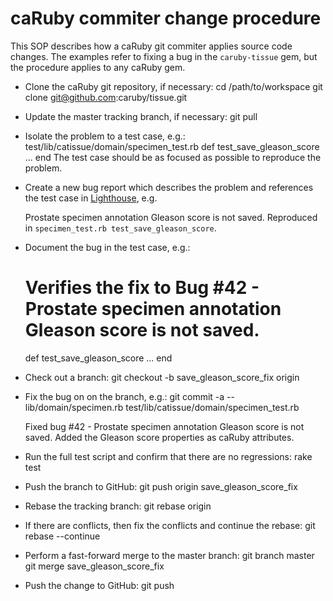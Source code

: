 caRuby commiter change procedure
================================
This SOP describes how a caRuby git commiter applies source code changes.
The examples refer to fixing a bug in the `caruby-tissue` gem, but the procedure
applies to any caRuby gem.

* Clone the caRuby git repository, if necessary:
    cd /path/to/workspace
    git clone git@github.com:caruby/tissue.git

* Update the master tracking branch, if necessary:
    git pull
    
* Isolate the problem to a test case, e.g.:
    test/lib/catissue/domain/specimen_test.rb
      def test_save_gleason_score
        ...
      end
  The test case should be as focused as possible to reproduce the problem.

* Create a new bug report which describes the problem and references the test case in
  [Lighthouse](caruby.lighthouseapp.com), e.g.
  
  Prostate specimen annotation Gleason score is not saved. Reproduced in
  `specimen_test.rb test_save_gleason_score`.

* Document the bug in the test case, e.g.:
    # Verifies the fix to Bug #42 - Prostate specimen annotation Gleason score is not saved.
    def test_save_gleason_score
      ...
    end

* Check out a branch:
    git checkout -b save_gleason_score_fix origin

* Fix the bug on on the branch, e.g.:
    git commit -a -- lib/domain/specimen.rb test/lib/catissue/domain/specimen_test.rb
    
    Fixed bug #42 - Prostate specimen annotation Gleason score is not saved. Added the
    Gleason score properties as caRuby attributes.

* Run the full test script and confirm that there are no regressions:
    rake test

* Push the branch to GitHub:
    git push origin save_gleason_score_fix

* Rebase the tracking branch:
    git rebase origin
    
* If there are conflicts, then fix the conflicts and continue the rebase:
    git rebase --continue

* Perform a fast-forward merge to the master branch:
    git branch master
    git merge save_gleason_score_fix

* Push the change to GitHub:
    git push



